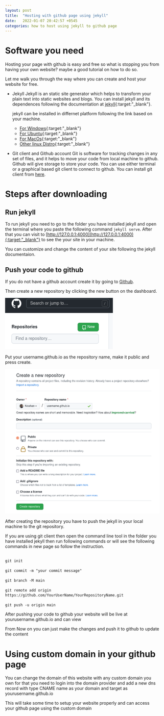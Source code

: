 ```yaml
---
layout: post
title:  "Hosting with github page using jekyll"
date:   2022-01-07 20:42:57 +0545
categories: how to host using jekyll to github page
---
```


# Software you need

Hosting your page with github is easy and free so what is stopping you from having your own website? maybe a good tutorial on how to do so.

Let me walk you through the way where you can create and host your website for free.

- Jekyll
   Jekyll is an static site generator which helps to transform your plain text into static websites and blogs.
   You can install jekyll and its dependences following the documentation at [jekyll](https://jekyllrb.com/docs/installation/){:target:"_blank"}.

   jekyll can be installed in differnet platform following the link based on your machine.

   - [For Windows](https://jekyllrb.com/docs/installation/windows/){:target:"_blank"}
   - [For Ubuntu](https://jekyllrb.com/docs/installation/ubuntu/){:target:"_blank"}
   - [For MacOs](https://jekyllrb.com/docs/installation/macos/){:target:"_blank"}
   - [Other linux Distro](https://jekyllrb.com/docs/installation/other-linux/){:target:"_blank"}

- Git client and Github account
  Git is software for tracking changes in any set of files, and it helps to move your code from local machine to github.
  Github will give storage to store your code. You can use either terminal or a graphical based git client to connect to github. You can install git client from [here](https://git-scm.com/downloads).

# Steps after downloading

## Run jekyll

To run jekyll you need to go to the folder you have installed jekyll and open the terminal where you paste the following command ``` jekyll serve ```. After that you can visit to [http://127.0.0.1:4000](http://127.0.0.1:4000){:target:"_blank"} to see the your site in your machine.

You can customize and change the content of your site following the jekyll documentaion.


## Push your code to github

If you do not have a github account create it by going to [Github](https://github.com/register).

Then create a new repository by clicking the new button on the dashboard.

![Create Repository Button](/images/create-repo-button.png)

Put your username.github.io as the repository name, make it public and press create.

![Create Repository Button](/images/repo-name.png)

After creating the repository you have to push the jekyll in your local machine to the git repository.

If you are using git client then open the command line tool in the folder you have installed jekyll then run following commands or will see the following commands in new page so follow the instruction.


```

git init

git commit -m "your commit message"

git branch -M main

git remote add origin https://github.com/YourUserName/YourRepositoryName.git

git push -u origin main

```

After pushing your code to github your website will be live at yourusername.github.io and can view

From Now on you can just make the changes and push it to github to update the content


# Using custom domain in your github page

You can change the domain of this website with any custom domain you own for that you need to login into the domain provider and add a new dns record with type CNAME name as your domain and target as yourusername.github.io

This will take some time to setup your website properly and can access your github page using the custom domain


















